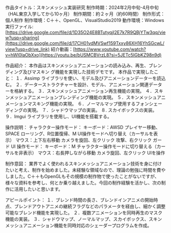 作品タイトル：スキンメッシュ実装研究
制作時期：2024年2月中旬-4月中旬（HAL東京入学してから10ヶ月） 
制作期間：約２ヶ月（約60時間） 
制作形式：個人制作 制作環境：C＋＋、OpenGL、VisualStudio2019 
動作環境：Windows 
実行ファイル:[https://drive.google.com/file/d/1D35O24E8BTutyqjI2E7k7R9QBjYTw3qq/view?usp=sharing](https://drive.google.com/file/d/17CH01vdMVSwf159Txxy86XH16YhSGcwL/view?usp=drive_link)
紹介動画：[https://www.youtube.com/watch?v=hWI0laObXxo](https://youtu.be/bUSMCBVrzL8?si=5JETc5IGbKZ98n9d)

作品紹介： 本作品はスキンメッシュアニメーションの読み込み、再生、ブレンディング及びマスキン グ機能を実現した技術デモです。 
本作品で実現したこと： 
１．Assimp ライブラリを使い、モデル及びアニメーションデーターを読込む。 
２．データーストラクチャーを設計、モデル、アニメーション関連データーを格納する。 
３．スキンメッシュアニメーション再生機能の実現。 
４．スキンメッシュアニメーションブレンディング機能の実現。 
５．スキンメッシュアニメーションマスキング機能の実現。 
６．ノーマルマップ使用するフォンシェーディングの実現。 
７．シャドウマップの実装。 
８. スカイボックスの実装。
９．Imgui ライブラリを使用し、UI機能を搭載する。 

操作説明： 
チャラクター操作モード： キーボード：AWSD プレイヤー移動、SPACE ローリング、R位置復帰、M UI操作モードへ切り替え（カーサルを表示） 
マウス：上下左右移動 カメラを旋回、左クリック 攻撃、右クリック ガード 
UI 操作モード： 
キーボード：M チャラクター操作モードに切り替える（カーサルを非表示） 
マウス：右長押しながら移動 カメラ旋回、左クリック UIを操作 

制作意図： 
業界でよく使われるスキンメッシュアニメーション技術を身に付けたいと考え、制作を始めました。未経験な領域なので、理論の勉強に時間を費やしました。C＋＋もOpenGLもその規模の制作物で使ったことがないですが、様々な資料を参考し、何とか乗り越えました。今回の制作経験を活かし、次の制作に活用したいと思います。

アピールポイント：
１．ブレンド時間の長さ、ブレンドインアニメの開始時点、ブレンドアウトアニメの継続フラグなどのパラメータを経由し、細かく調整可能なブレンド機能を実現した。
２．複数アニメーションを同時再生のマスク機能の実装。
３．シャドウマップ、ノーマルマップ、スカイボックス、スキンメッシュアニメーション機能を同時対応のシェーダープログラムを作成。
